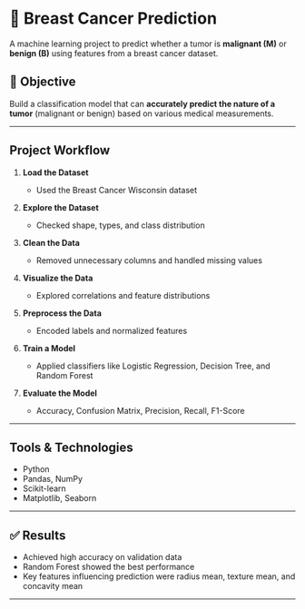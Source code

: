 # 🧬 Breast Cancer Prediction
A machine learning project to predict whether a tumor is **malignant (M)** or **benign (B)** using features from a breast cancer dataset.

## 🎯 Objective
Build a classification model that can **accurately predict the nature of a tumor** (malignant or benign) based on various medical measurements.

---

## Project Workflow

1. **Load the Dataset**

   * Used the Breast Cancer Wisconsin dataset

2. **Explore the Dataset**

   * Checked shape, types, and class distribution

3. **Clean the Data**

   * Removed unnecessary columns and handled missing values

4. **Visualize the Data**

   * Explored correlations and feature distributions

5. **Preprocess the Data**

   * Encoded labels and normalized features

6. **Train a Model**

   * Applied classifiers like Logistic Regression, Decision Tree, and Random Forest

7. **Evaluate the Model**

   * Accuracy, Confusion Matrix, Precision, Recall, F1-Score

---

## Tools & Technologies

* Python
* Pandas, NumPy
* Scikit-learn
* Matplotlib, Seaborn

---

## ✅ Results

* Achieved high accuracy on validation data
* Random Forest showed the best performance
* Key features influencing prediction were radius mean, texture mean, and concavity mean

---

